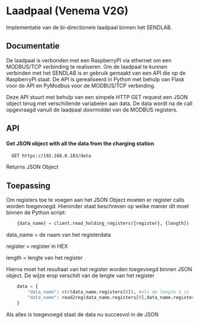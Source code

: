 # Laadpaal (Venema V2G)

Implementatie van de bi-directionele laadpaal binnen het SENDLAB.

## Documentatie

De laadpaal is verbonden met een RaspberryPI via ethernet om een MODBUS/TCP verbinding te realiseren. Om de laadpaal te kunnen verbinden met het SENDLAB is er gebruik gemaakt van een API die op de RaspberryPI staat.
De API is gerealiseerd in Python met behulp van Flask voor de API en PyModbus voor de MODBUS/TCP verbinding.

Deze API stuurt met behulp van een simpele HTTP GET request een JSON object terug met verschillende variabelen aan data. De data wordt na de call opgevraagd vanuit de laadpaal doormiddel van de MODBUS registers.

## API

#### Get JSON object with all the data from the charging station

```http
  GET https://192.168.0.183/data
```
Returns JSON Object

## Toepassing

Om registers toe te voegen aan het JSON Object moeten er register calls worden toegevoegd. Hieronder staat beschreven op welke manier dit moet binnen de Python script:

```python
    {data_name} = client.read_holding_registers({register}, {length})
```
data_name = de naam van het registerdata

register = register in HEX

length = lengte van het register

Hierna moet het resultaat van het register worden toegevoegd binnen JSON object. De wijze erop verschilt van de lengte van het register

```python
    data = {
        "data_name": str(data_name.registers[0]), #als de lengte 1 is
        "data_name": read2reg(data_name.registers[0],data_name.registers[1]), #als de lengte 2 is
    }
```
Als alles is toegevoegd staat de data nu succesvol in de JSON
